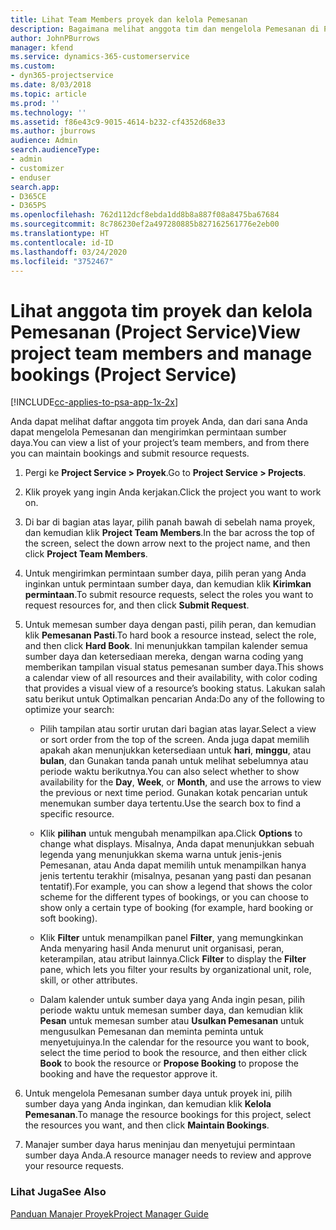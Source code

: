 ```yaml
---
title: Lihat Team Members proyek dan kelola Pemesanan
description: Bagaimana melihat anggota tim dan mengelola Pemesanan di Project Service
author: JohnPBurrows
manager: kfend
ms.service: dynamics-365-customerservice
ms.custom:
- dyn365-projectservice
ms.date: 8/03/2018
ms.topic: article
ms.prod: ''
ms.technology: ''
ms.assetid: f86e43c9-9015-4614-b232-cf4352d68e33
ms.author: jburrows
audience: Admin
search.audienceType:
- admin
- customizer
- enduser
search.app:
- D365CE
- D365PS
ms.openlocfilehash: 762d112dcf8ebda1dd8b8a887f08a8475ba67684
ms.sourcegitcommit: 8c786230ef2a497280885b827162561776e2eb00
ms.translationtype: HT
ms.contentlocale: id-ID
ms.lasthandoff: 03/24/2020
ms.locfileid: "3752467"
---
```

# <a name="view-project-team-members-and-manage-bookings-project-service"></a><span data-ttu-id="966a4-103">Lihat anggota tim proyek dan kelola Pemesanan (Project Service)</span><span class="sxs-lookup"><span data-stu-id="966a4-103">View project team members and manage bookings (Project Service)</span></span>

[!INCLUDE[cc-applies-to-psa-app-1x-2x](../includes/cc-applies-to-psa-app-1x-2x.md)]

<span data-ttu-id="966a4-104">Anda dapat melihat daftar anggota tim proyek Anda, dan dari sana Anda dapat mengelola Pemesanan dan mengirimkan permintaan sumber daya.</span><span class="sxs-lookup"><span data-stu-id="966a4-104">You can view a list of your project’s team members, and from there you can maintain bookings and submit resource requests.</span></span>  
  
1.  <span data-ttu-id="966a4-105">Pergi ke **Project Service > Proyek**.</span><span class="sxs-lookup"><span data-stu-id="966a4-105">Go to **Project Service > Projects**.</span></span>  
  
2.  <span data-ttu-id="966a4-106">Klik proyek yang ingin Anda kerjakan.</span><span class="sxs-lookup"><span data-stu-id="966a4-106">Click the project you want to work on.</span></span>  
  
3.  <span data-ttu-id="966a4-107">Di bar di bagian atas layar, pilih panah bawah di sebelah nama proyek, dan kemudian klik **Project Team Members**.</span><span class="sxs-lookup"><span data-stu-id="966a4-107">In the bar across the top of the screen, select the down arrow next to the project name, and then click **Project Team Members**.</span></span>  
  
4.  <span data-ttu-id="966a4-108">Untuk mengirimkan permintaan sumber daya, pilih peran yang Anda inginkan untuk permintaan sumber daya, dan kemudian klik **Kirimkan permintaan**.</span><span class="sxs-lookup"><span data-stu-id="966a4-108">To submit resource requests, select the roles you want to request resources for, and then click **Submit Request**.</span></span>  
  
5.  <span data-ttu-id="966a4-109">Untuk memesan sumber daya dengan pasti, pilih peran, dan kemudian klik **Pemesanan Pasti**.</span><span class="sxs-lookup"><span data-stu-id="966a4-109">To hard book a resource instead, select the role, and then click **Hard Book**.</span></span> <span data-ttu-id="966a4-110">Ini menunjukkan tampilan kalender semua sumber daya dan ketersediaan mereka, dengan warna coding yang memberikan tampilan visual status pemesanan sumber daya.</span><span class="sxs-lookup"><span data-stu-id="966a4-110">This shows a calendar view of all resources and their availability, with color coding that provides a visual view of a resource’s booking status.</span></span> <span data-ttu-id="966a4-111">Lakukan salah satu berikut untuk Optimalkan pencarian Anda:</span><span class="sxs-lookup"><span data-stu-id="966a4-111">Do any of the following to optimize your search:</span></span>  
  
    -   <span data-ttu-id="966a4-112">Pilih tampilan atau sortir urutan dari bagian atas layar.</span><span class="sxs-lookup"><span data-stu-id="966a4-112">Select a view or sort order from the top of the screen.</span></span> <span data-ttu-id="966a4-113">Anda juga dapat memilih apakah akan menunjukkan ketersediaan untuk **hari**, **minggu**, atau **bulan**, dan Gunakan tanda panah untuk melihat sebelumnya atau periode waktu berikutnya.</span><span class="sxs-lookup"><span data-stu-id="966a4-113">You can also select whether to show availability for the **Day**, **Week**, or **Month**, and use the arrows to view the previous or next time period.</span></span> <span data-ttu-id="966a4-114">Gunakan kotak pencarian untuk menemukan sumber daya tertentu.</span><span class="sxs-lookup"><span data-stu-id="966a4-114">Use the search box to find a specific resource.</span></span>  
  
    -   <span data-ttu-id="966a4-115">Klik **pilihan** untuk mengubah menampilkan apa.</span><span class="sxs-lookup"><span data-stu-id="966a4-115">Click **Options** to change what displays.</span></span> <span data-ttu-id="966a4-116">Misalnya, Anda dapat menunjukkan sebuah legenda yang menunjukkan skema warna untuk jenis-jenis Pemesanan, atau Anda dapat memilih untuk menampilkan hanya jenis tertentu terakhir (misalnya, pesanan yang pasti dan pesanan tentatif).</span><span class="sxs-lookup"><span data-stu-id="966a4-116">For example, you can show a legend that shows the color scheme for the different types of bookings, or you can choose to show only a certain type of booking (for example, hard booking or soft booking).</span></span>  
  
    -   <span data-ttu-id="966a4-117">Klik **Filter** untuk menampilkan panel **Filter**, yang memungkinkan Anda menyaring hasil Anda menurut unit organisasi, peran, keterampilan, atau atribut lainnya.</span><span class="sxs-lookup"><span data-stu-id="966a4-117">Click **Filter** to display the **Filter** pane, which lets you filter your results by organizational unit, role, skill, or other attributes.</span></span>  
  
    -   <span data-ttu-id="966a4-118">Dalam kalender untuk sumber daya yang Anda ingin pesan, pilih periode waktu untuk memesan sumber daya, dan kemudian klik **Pesan** untuk memesan sumber atau **Usulkan Pemesanan** untuk mengusulkan Pemesanan dan meminta peminta untuk menyetujuinya.</span><span class="sxs-lookup"><span data-stu-id="966a4-118">In the calendar for the resource you want to book, select the time period to book the resource, and then either click **Book** to book the resource or **Propose Booking** to propose the booking and have the requestor approve it.</span></span>  
  
6.  <span data-ttu-id="966a4-119">Untuk mengelola Pemesanan sumber daya untuk proyek ini, pilih sumber daya yang Anda inginkan, dan kemudian klik **Kelola Pemesanan**.</span><span class="sxs-lookup"><span data-stu-id="966a4-119">To manage the resource bookings for this project, select the resources you want, and then click **Maintain Bookings**.</span></span>  
  
7.  <span data-ttu-id="966a4-120">Manajer sumber daya harus meninjau dan menyetujui permintaan sumber daya Anda.</span><span class="sxs-lookup"><span data-stu-id="966a4-120">A resource manager needs to review and approve your resource requests.</span></span>  
  
### <a name="see-also"></a><span data-ttu-id="966a4-121">Lihat Juga</span><span class="sxs-lookup"><span data-stu-id="966a4-121">See Also</span></span>  
 [<span data-ttu-id="966a4-122">Panduan Manajer Proyek</span><span class="sxs-lookup"><span data-stu-id="966a4-122">Project Manager Guide</span></span>](../project-service/project-manager-guide.md)
